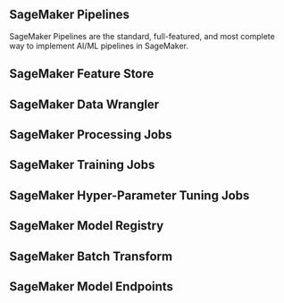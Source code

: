 ## SageMaker Pipelines

SageMaker Pipelines are the standard, full-featured, and most complete way to implement AI/ML pipelines in SageMaker.

## SageMaker Feature Store

## SageMaker Data Wrangler

## SageMaker Processing Jobs

## SageMaker Training Jobs

## SageMaker Hyper-Parameter Tuning Jobs

## SageMaker Model Registry

## SageMaker Batch Transform

## SageMaker Model Endpoints